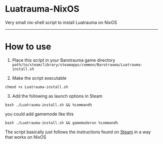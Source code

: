 # Luatrauma-NixOS
Very small nix-shell script to install Luatrauma on NixOS

---

# How to use

1. Place this script in your Barotrauma game directory
`path/to/steam/library/steamapps/common/Barotrauma/Luatrauma-install.sh`

2. Make the script executable
```
chmod +x Luatrauma-install.sh
```

3. Add the following as launch options in Steam
```
bash ./Luatrauma-install.sh && %command%
```
you could add gamemode like this
```
bash ./Luatrauma-install.sh && gamemoderun %command%
```

The script basically just follows the instructions found on [Steam](https://steamcommunity.com/workshop/filedetails/?id=2559634234) in a way that works on NixOS
